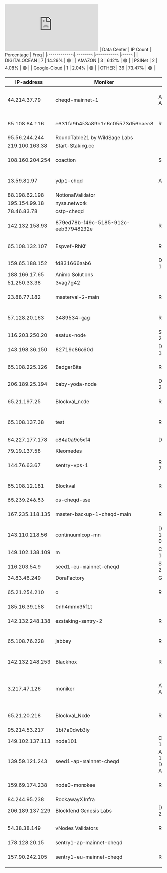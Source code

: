 ![Diagramm](https://github.com/obajay/StateSync-snapshots/blob/main/Projects/Cheqd/1/README.md)
| Data Center | IP Count | Percentage | Freq |
|:------------:|:--------:|:-----------:|:-----:|
| DIGITALOCEAN | 7 | 14.29% | 🟢 |
| AMAZON | 3 | 6.12% | 🟢 |
| PSINet | 2 | 4.08% | 🟢 |
| Google-Cloud | 1 | 2.04% | 🟢 |
| OTHER | 36 | 73.47% | 🟢 |

<!-- START_TABLE -->
| IP-address | Moniker | NetName | Organization |
|-------------|-------------|-------------|-------------|
| 44.214.37.79 | cheqd-mainnet-1 | AMAZO-4 AMAZON-IAD | Amazon.com, Inc. Amazon Data Services NoVa |
| 65.108.64.116 | c631fa9b453a89b1c6c05573d56baec8 | RIPE | RIPE Network Coordination Centre |
| 95.56.244.244 | RoundTable21 by WildSage Labs |  |  |
| 219.100.163.38 | Start-Staking.cc |  |  |
| 108.160.204.254 | coaction | SILVERIP-B | SilverIP Communications Inc. |
| 13.59.81.97 | ydp1-chqd | AT-88-Z | Amazon Technologies Inc. |
| 88.198.62.198 | NotionalValidator |  |  |
| 195.154.99.18 | nysa.network |  |  |
| 78.46.83.78 | cstp-cheqd |  |  |
| 142.132.158.93 | 879ed78b-f49c-5185-912c-eeb37948232e | RIPE | RIPE Network Coordination Centre |
| 65.108.132.107 | Espvef-RhKf | RIPE | RIPE Network Coordination Centre |
| 159.65.188.152 | fd831666aab6 | DIGITALOCEAN-159-65-0-0 | DigitalOcean, LLC |
| 188.166.17.65 | Animo Solutions |  |  |
| 51.250.33.38 | 3vag7g42 |  |  |
| 23.88.77.182 | masterval-2-main | RIPE | RIPE Network Coordination Centre |
| 57.128.20.163 | 3489534-gag | RIPE-ERX-57 | RIPE Network Coordination Centre |
| 116.203.250.20 | esatus-node | STUB-116-202SLASH15 |  |
| 143.198.36.150 | 82719c86c60d | DIGITALOCEAN-143-198-0-0 | DigitalOcean, LLC |
| 65.108.225.126 | BadgerBite | RIPE | RIPE Network Coordination Centre |
| 206.189.25.194 | baby-yoda-node | DIGITALOCEAN-206-189-0-0 | DigitalOcean, LLC |
| 65.21.197.25 | Blockval_node | RIPE | RIPE Network Coordination Centre |
| 65.108.137.38 | test | RIPE | RIPE Network Coordination Centre |
| 64.227.177.178 | c84a0a9c5cf4 | DO-13 | DigitalOcean, LLC |
| 79.19.137.58 | Kleomedes |  |  |
| 144.76.63.67 | sentry-vps-1 | RIPE-ERX-144-76-0-0 | RIPE Network Coordination Centre |
| 65.108.12.181 | Blockval | RIPE | RIPE Network Coordination Centre |
| 85.239.248.53 | os-cheqd-use |  |  |
| 167.235.118.135 | master-backup-1-cheqd-main | RIPE | RIPE Network Coordination Centre |
| 143.110.218.56 | continuumloop-mn | DIGITALOCEAN-143-110-128-0 | DigitalOcean, LLC |
| 149.102.138.109 | m | COGENT-149-102-16 | PSINet, Inc. |
| 116.203.54.9 | seed1-eu-mainnet-cheqd | STUB-116-202SLASH15 |  |
| 34.83.46.249 | DoraFactory | GOOGL-2 | Google LLC |
| 65.21.254.210 | o | RIPE | RIPE Network Coordination Centre |
| 185.16.39.158 | 0nh4mmx35f1t |  |  |
| 142.132.248.138 | ezstaking-sentry-2 | RIPE | RIPE Network Coordination Centre |
| 65.108.76.228 | jabbey | RIPE | RIPE Network Coordination Centre |
| 142.132.248.253 | Blackhox | RIPE | RIPE Network Coordination Centre |
| 3.217.47.126 | moniker | AT-88-Z AMAZON-IAD | Amazon Technologies Inc. Amazon Data Services NoVa |
| 65.21.20.218 | Blockval_Node | RIPE | RIPE Network Coordination Centre |
| 95.214.53.217 | 1bt7a0dwb2iy |  |  |
| 149.102.137.113 | node101 | COGENT-149-102-16 | PSINet, Inc. |
| 139.59.121.243 | seed1-ap-mainnet-cheqd | APNIC-ERX-139-59-0-0 DIGITALOCEAN-AP | Asia Pacific Network Information Centre |
| 159.69.174.238 | node0-monokee | RIPE | RIPE Network Coordination Centre |
| 84.244.95.238 | RockawayX Infra |  |  |
| 206.189.137.229 | Blockfend Genesis Labs | DIGITALOCEAN-206-189-0-0 | DigitalOcean, LLC |
| 54.38.38.149 | vNodes Validators | RIPE | RIPE Network Coordination Centre |
| 178.128.20.15 | sentry1-ap-mainnet-cheqd |  |  |
| 157.90.242.105 | sentry1-eu-mainnet-cheqd | RIPE | RIPE Network Coordination Centre |

<!-- END_TABLE -->